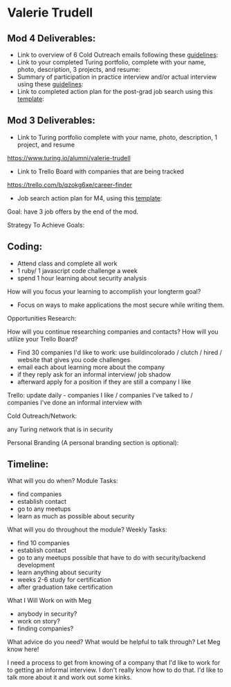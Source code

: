 # Valerie Trudell

## Mod 4 Deliverables:
* Link to overview of 6 Cold Outreach emails following these [guidelines](https://github.com/turingschool/career-development-curriculum/blob/master/module_four/cold_outreach_deliverable_guidelines.md):
* Link to your completed Turing portfolio, complete with your name, photo, description, 3 projects, and resume: 
* Summary of participation in practice interview and/or actual interview using these [guidelines](https://github.com/turingschool/career-development-curriculum/blob/master/module_four/interview_practice_reflection_guidelines.md):
* Link to completed action plan for the post-grad job search using this [template](https://github.com/turingschool/career-development-curriculum/blob/master/module_four/post_grad_plan.md):

## Mod 3 Deliverables:

* Link to Turing portfolio complete with your name, photo, description, 1 project, and resume

https://www.turing.io/alumni/valerie-trudell

* Link to Trello Board with companies that are being tracked

https://trello.com/b/qzokg6xe/career-finder

* Job search action plan for M4, using this [template](https://github.com/turingschool/career-development-curriculum/blob/master/module_three/mod_4_action_plan_template.md):

Goal: have 3 job offers by the end of the mod. 

Strategy To Achieve Goals:


Coding:
------------
- Attend class and complete all work 
- 1 ruby/ 1 javascript code challenge a week 
- spend 1 hour learning about security analysis 


How will you focus your learning to accomplish your longterm goal?

- Focus on ways to make applications the most secure while writing them. 


Opportunities Research:

How will you continue researching companies and contacts? How will you utilize your Trello Board?
- Find 30 companies I'd like to work: use buildincolorado / clutch / hired / website that gives you code challenges
- email each about learning more about the company 
- if they reply ask for an informal interview/ job shadow  
- afterward apply for a position if they are still a company I like 

Trello: update daily - companies I like / companies I've talked to / companies I've done an informal interview with

Cold Outreach/Network:

any Turing network that is in security 

Personal Branding (A personal branding section is optional):

Timeline:
----------------

What will you do when?
Module Tasks: 
- find companies
- establish contact 
- go to any meetups
- learn as much as possible about security

What will you do throughout the module?
Weekly Tasks:

- find 10 companies 
- establish contact 
- go to any meetups possible that have to do with security/backend development 
- learn anything about security 
- weeks 2-6 study for certification
- after graduation take certification

What I Will Work on with Meg

- anybody in security? 
- work on story? 
- finding companies? 

What advice do you need? What would be helpful to talk through? Let Meg know here! 

I need a process to get from knowing of a company that I'd like to work for to getting an informal interview. I don't really know how to do that. I'd like to talk more about it and work out some kinks. 
